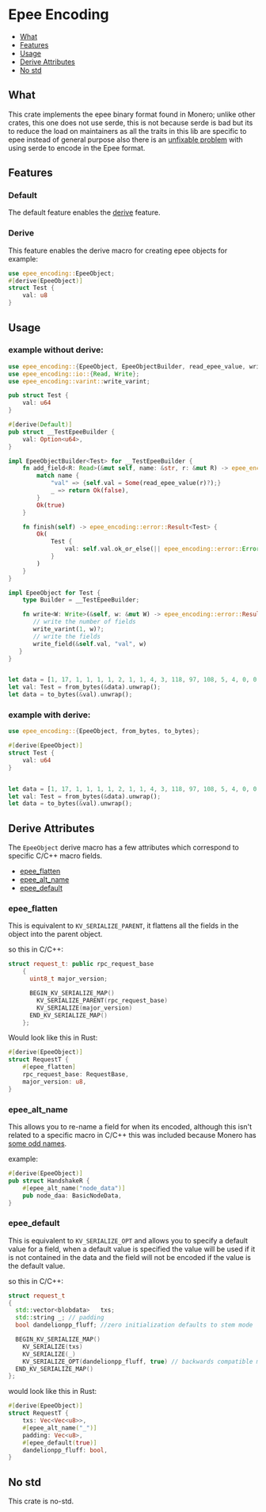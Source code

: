 # Epee Encoding

- [What](#what)
- [Features](#features)
- [Usage](#usage)
- [Derive Attributes](#derive-attributes)
- [No std](#no-std)

## What
This crate implements the epee binary format found in Monero; unlike other crates, 
this one does not use serde, this is not because serde is bad but its to reduce the 
load on maintainers as all the traits in this lib are specific to epee instead of 
general purpose also there is an [unfixable problem](https://github.com/monero-rs/monero-epee-bin-serde/issues/49)
with using serde to encode in the Epee format.

## Features

### Default

The default feature enables the [derive](#derive) feature.

### Derive

This feature enables the derive macro for creating epee objects for example:

```rust
use epee_encoding::EpeeObject;
#[derive(EpeeObject)]
struct Test {
    val: u8
}
```

## Usage

### example without derive:
```rust
use epee_encoding::{EpeeObject, EpeeObjectBuilder, read_epee_value, write_field, to_bytes, from_bytes};
use epee_encoding::io::{Read, Write};
use epee_encoding::varint::write_varint;

pub struct Test {
    val: u64
}

#[derive(Default)]
pub struct __TestEpeeBuilder {
    val: Option<u64>,
}

impl EpeeObjectBuilder<Test> for __TestEpeeBuilder {
    fn add_field<R: Read>(&mut self, name: &str, r: &mut R) -> epee_encoding::error::Result<bool> {
        match name {
            "val" => {self.val = Some(read_epee_value(r)?);}
            _ => return Ok(false),
        }
        Ok(true)
    }

    fn finish(self) -> epee_encoding::error::Result<Test> {
        Ok(
            Test {
                val: self.val.ok_or_else(|| epee_encoding::error::Error::Format("Required field was not found!"))?
            }
        )
    }
}

impl EpeeObject for Test {
    type Builder = __TestEpeeBuilder;

    fn write<W: Write>(&self, w: &mut W) -> epee_encoding::error::Result<()> {
       // write the number of fields
       write_varint(1, w)?;
       // write the fields
       write_field(&self.val, "val", w)
   }
}


let data = [1, 17, 1, 1, 1, 1, 2, 1, 1, 4, 3, 118, 97, 108, 5, 4, 0, 0, 0, 0, 0, 0, 0]; // the data to decode;
let val: Test = from_bytes(&data).unwrap();
let data = to_bytes(&val).unwrap();


```

### example with derive:
```rust
use epee_encoding::{EpeeObject, from_bytes, to_bytes};

#[derive(EpeeObject)]
struct Test {
    val: u64
}


let data = [1, 17, 1, 1, 1, 1, 2, 1, 1, 4, 3, 118, 97, 108, 5, 4, 0, 0, 0, 0, 0, 0, 0]; // the data to decode;
let val: Test = from_bytes(&data).unwrap();
let data = to_bytes(&val).unwrap();

```

## Derive Attributes

The `EpeeObject` derive macro has a few attributes which correspond to specific C/C++ macro fields.

- [epee_flatten](#epeeflatten)
- [epee_alt_name](#epeealtname)
- [epee_default](#epeedefault)

### epee_flatten

This is equivalent to `KV_SERIALIZE_PARENT`, it flattens all the fields in the object into the parent object. 

so this in C/C++:
```cpp
struct request_t: public rpc_request_base
    {
      uint8_t major_version;

      BEGIN_KV_SERIALIZE_MAP()
        KV_SERIALIZE_PARENT(rpc_request_base)
        KV_SERIALIZE(major_version)
      END_KV_SERIALIZE_MAP()
    };
```
Would look like this in Rust:
```rust
#[derive(EpeeObject)]
struct RequestT {
    #[epee_flatten]
    rpc_request_base: RequestBase,
    major_version: u8,
}
```

### epee_alt_name

This allows you to re-name a field for when its encoded, although this isn't related to a specific macro in 
C/C++ this was included because Monero has [some odd names](https://github.com/monero-project/monero/blob/0a1eaf26f9dd6b762c2582ee12603b2a4671c735/src/cryptonote_protocol/cryptonote_protocol_defs.h#L199).

example:
```rust
#[derive(EpeeObject)]
pub struct HandshakeR {
    #[epee_alt_name("node_data")]
    pub node_daa: BasicNodeData,
}
```

### epee_default

This is equivalent to `KV_SERIALIZE_OPT` and allows you to specify a default value for a field, when a default value
is specified the value will be used if it is not contained in the data and the field will not be encoded if the value is 
the default value.

so this in C/C++:
```cpp
struct request_t
{
  std::vector<blobdata>   txs;
  std::string _; // padding
  bool dandelionpp_fluff; //zero initialization defaults to stem mode

  BEGIN_KV_SERIALIZE_MAP()
    KV_SERIALIZE(txs)
    KV_SERIALIZE(_)
    KV_SERIALIZE_OPT(dandelionpp_fluff, true) // backwards compatible mode is fluff
  END_KV_SERIALIZE_MAP()
};
```

would look like this in Rust:
```rust
#[derive(EpeeObject)]
struct RequestT {
    txs: Vec<Vec<u8>>,
    #[epee_alt_name("_")]
    padding: Vec<u8>,
    #[epee_default(true)]
    dandelionpp_fluff: bool,
}
```

## No std

This crate is no-std.